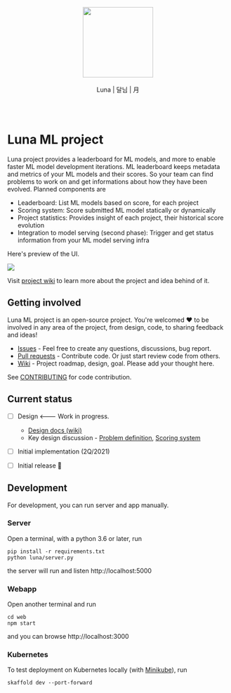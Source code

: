 <br /><br />
<p align="center">
  <img width="160px" src="https://user-images.githubusercontent.com/1540981/108800725-c77ec080-7548-11eb-9013-b28ee4ee4879.png" />
  <br /><br />
  Luna | 달님 | 月
</p>
<br />
<br />

# Luna ML project

Luna project provides a leaderboard for ML models, and more to enable faster ML model development iterations. ML leaderboard keeps metadata and metrics of your ML models and their scores. So your team can find problems to work on and get informations about how they have been evolved. Planned components are

 - Leaderboard: List ML models based on score, for each project
 - Scoring system: Score submitted ML model statically or dynamically
 - Project statistics: Provides insight of each project, their historical score evolution
 - Integration to model serving (second phase): Trigger and get status information from your ML model serving infra


Here's preview of the UI.

![](https://user-images.githubusercontent.com/1540981/108799967-afa63d00-7546-11eb-8123-c6ce016fc256.png)


Visit [project wiki](https://github.com/luna-ml/luna/wiki) to learn more about the project and idea behind of it.

## Getting involved

Luna ML project is an open-source project. You're welcomed ❤️ to be involved in any area of the project, from design, code, to sharing feedback and ideas!

 - [Issues](https://github.com/luna-ml/luna/issues) - Feel free to create any questions, discussions, bug report.
 - [Pull requests](https://github.com/luna-ml/luna/pulls) - Contribute code. Or just start review code from others. 
 - [Wiki](https://github.com/luna-ml/luna/wiki) - Project roadmap, design, goal. Please add your thought here.

See [CONTRIBUTING](https://github.com/luna-ml/luna/blob/main/CONTRIBUTING.rst) for code contribution.

## Current status

 - [ ] Design <--- Work in progress.
   - [Design docs (wiki)](https://github.com/luna-ml/luna/wiki)
   - Key design discussion - [Problem definition](https://github.com/luna-ml/luna/issues/1), [Scoring system](https://github.com/luna-ml/luna/issues/2)
 - [ ] Initial implementation (2Q/2021)
 - [ ] Initial release 🎉


## Development

For development, you can run server and app manually.

### Server

Open a terminal, with a python 3.6 or later, run

```
pip install -r requirements.txt
python luna/server.py
```

the server will run and listen http://localhost:5000

### Webapp

Open another terminal and run

```
cd web
npm start
```

and you can browse http://localhost:3000

### Kubernetes

To test deployment on Kubernetes locally (with [Minikube](https://minikube.sigs.k8s.io/)), run

```
skaffold dev --port-forward
```

